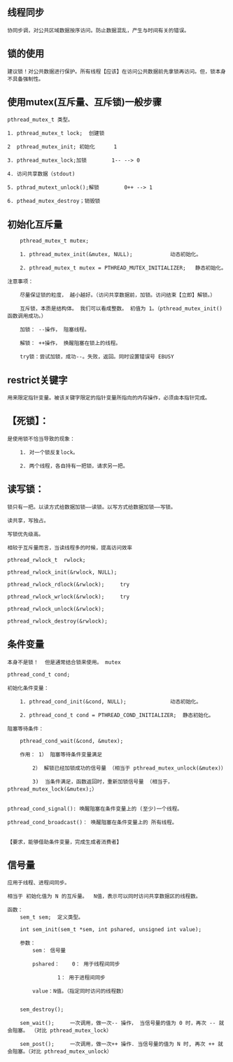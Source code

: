 ## 线程同步

	协同步调，对公共区域数据按序访问。防止数据混乱，产生与时间有关的错误。

## 锁的使用

	建议锁！对公共数据进行保护。所有线程【应该】在访问公共数据前先拿锁再访问。但，锁本身不具备强制性。

## 使用mutex(互斥量、互斥锁)一般步骤

	pthread_mutex_t 类型。 
	
	1. pthread_mutex_t lock;  创建锁
	
	2  pthread_mutex_init; 初始化		1
	
	3. pthread_mutex_lock;加锁		1--	--> 0
	
	4. 访问共享数据（stdout)		
	
	5. pthrad_mutext_unlock();解锁		0++	--> 1
	
	6. pthead_mutex_destroy；销毁锁

## 初始化互斥量


		pthread_mutex_t mutex;
	
		1. pthread_mutex_init(&mutex, NULL);   			动态初始化。
	
		2. pthread_mutex_t mutex = PTHREAD_MUTEX_INITIALIZER;	静态初始化。
	
	注意事项：
	
		尽量保证锁的粒度， 越小越好。（访问共享数据前，加锁。访问结束【立即】解锁。）
	
		互斥锁，本质是结构体。 我们可以看成整数。 初值为 1。（pthread_mutex_init() 函数调用成功。）
	
		加锁： --操作， 阻塞线程。
	
		解锁： ++操作， 换醒阻塞在锁上的线程。
	
		try锁：尝试加锁，成功--。失败，返回。同时设置错误号 EBUSY

## restrict关键字

	用来限定指针变量。被该关键字限定的指针变量所指向的内存操作，必须由本指针完成。

## 【死锁】：

	是使用锁不恰当导致的现象：
	
		1. 对一个锁反复lock。
	
		2. 两个线程，各自持有一把锁，请求另一把。

## 读写锁：

	锁只有一把。以读方式给数据加锁——读锁。以写方式给数据加锁——写锁。
	
	读共享，写独占。
	
	写锁优先级高。
	
	相较于互斥量而言，当读线程多的时候，提高访问效率
	
	pthread_rwlock_t  rwlock;
	
	pthread_rwlock_init(&rwlock, NULL);
	
	pthread_rwlock_rdlock(&rwlock);		try
	
	pthread_rwlock_wrlock(&rwlock);		try
	
	pthread_rwlock_unlock(&rwlock);
	
	pthread_rwlock_destroy(&rwlock);

## 条件变量

	本身不是锁！  但是通常结合锁来使用。 mutex
	
	pthread_cond_t cond;
	
	初始化条件变量：
	
		1. pthread_cond_init(&cond, NULL);   			动态初始化。
	
		2. pthread_cond_t cond = PTHREAD_COND_INITIALIZER;	静态初始化。
	
	阻塞等待条件：
	
		pthread_cond_wait(&cond, &mutex);
	
		作用：	1） 阻塞等待条件变量满足
	
			2） 解锁已经加锁成功的信号量 （相当于 pthread_mutex_unlock(&mutex)）
	
			3)  当条件满足，函数返回时，重新加锁信号量 （相当于， pthread_mutex_lock(&mutex);）


	pthread_cond_signal(): 唤醒阻塞在条件变量上的 (至少)一个线程。
	
	pthread_cond_broadcast()： 唤醒阻塞在条件变量上的 所有线程。


	【要求，能够借助条件变量，完成生成者消费者】

## 信号量

	应用于线程、进程间同步。
	
	相当于 初始化值为 N 的互斥量。  N值，表示可以同时访问共享数据区的线程数。
	
	函数：
		sem_t sem;	定义类型。
	
		int sem_init(sem_t *sem, int pshared, unsigned int value);
	
		参数：
			sem： 信号量 
	
			pshared：	0： 用于线程间同步
					
					1： 用于进程间同步
	
			value：N值。（指定同时访问的线程数）


		sem_destroy();
	
		sem_wait();		一次调用，做一次-- 操作， 当信号量的值为 0 时，再次 -- 就会阻塞。 （对比 pthread_mutex_lock）
	
		sem_post();		一次调用，做一次++ 操作. 当信号量的值为 N 时, 再次 ++ 就会阻塞。（对比 pthread_mutex_unlock）




































​	

​		